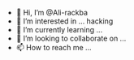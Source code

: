 - 👋 Hi, I’m @Ali-rackba
- 👀 I’m interested in ... hacking
- 🌱 I’m currently learning ...
- 💞️ I’m looking to collaborate on ...
- 📫 How to reach me ...

<!---
Ali-rackba/Ali-rackba is a ✨ special ✨ repository because its `README.md` (this file) appears on your GitHub profile.
You can click the Preview link to take a look at your changes.
--->
